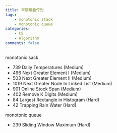 ```yaml
---
title: 單調堆疊佇列
tags:  
    - monotonic stack
    - monotonic queue
categories: 
    - CS
    - Algorithm
comments: false
---
```



monotonic sack

- 739 Daily Temperatures (Medium)
- 496 Next Greater Element I (Medium)
- 503 Next Greater Element II (Medium)
- 1019 Next Greater Node In Linked List (Medium)
- 901 Online Stock Span (Medium)
- 402 Remove K Digits (Medium)
- 84 Largest Rectangle in Histogram (Hard)
- 42 Trapping Rain Water (Hard)


monotonic queue
- 239 Sliding Window Maximum (Hard)
